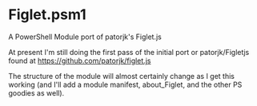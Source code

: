# Figlet.psm1
A PowerShell Module port of patorjk's Figlet.js

At present I'm still doing the first pass of the initial port or patorjk/Figletjs found at
https://github.com/patorjk/figlet.js

The structure of the module will almost certainly change as I get this working (and I'll add a module manifest, about_Figlet, 
and the other PS goodies as well).
